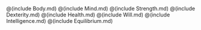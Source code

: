 @(include Body.md)
@(include Mind.md)
@(include Strength.md)
@(include Dexterity.md)
@(include Health.md)
@(include Will.md)
@(include Intelligence.md)
@(include Equilibrium.md)